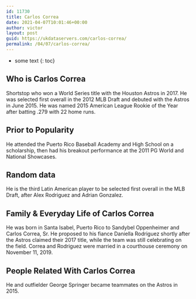 ```yaml
---
id: 11730
title: Carlos Correa
date: 2021-04-07T10:01:46+00:00
author: victor
layout: post
guid: https://ukdataservers.com/carlos-correa/
permalink: /04/07/carlos-correa/
---
```


* some text
{: toc}


## Who is Carlos Correa



Shortstop who won a World Series title with the Houston Astros in 2017. He was selected first overall in the 2012 MLB Draft and debuted with the Astros in June 2015. He was named 2015 American League Rookie of the Year after batting .279 with 22 home runs. 

                
                
                
## Prior to Popularity



He attended the Puerto Rico Baseball Academy and High School on a scholarship, then had his breakout performance at the 2011 PG World and National Showcases. 

                
                
                
## Random data



He is the third Latin American player to be selected first overall in the MLB Draft, after Alex Rodriguez and Adrian Gonzalez.

                
                
                
## Family & Everyday Life of Carlos Correa



He was born in Santa Isabel, Puerto Rico to Sandybel Oppenheimer and Carlos Correa, Sr. He proposed to his fiance Daniella Rodriguez shortly after the Astros claimed their 2017 title, while the team was still celebrating on the field. Correa and Rodriguez were married in a courthouse ceremony on November 11, 2019.

                
                
                
## People Related With Carlos Correa



He and outfielder George Springer became teammates on the Astros in 2015.

                
              
            
          
          
          